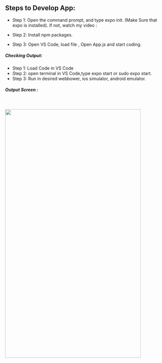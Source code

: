 ## Steps to Develop App:

- Step 1: Open the command prompt, and type expo init. (Make Sure that expo is installed).
If not, watch my video : 

- Step 2: Install npm packages.
- Step 3: Open VS Code, load file , Open App.js and start coding.

##### Checking Output:
- Step 1: Load Code in VS Code
- Step 2: open terminal in VS Code,type expo start or sudo expo start.
- Step 3: Run in desired webbower, ios simulator, android emulator.


##### Output Screen :
<br/>

<img src ="https://user-images.githubusercontent.com/59869563/103475378-a7494580-4dd2-11eb-823b-ec7c47408f1c.png" 
width="439px" height="806px">


